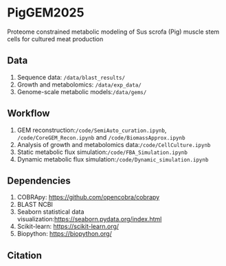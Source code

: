 # PigGEM2025
Proteome constrained metabolic modeling of Sus scrofa (Pig) muscle stem cells for cultured meat production
## Data
1. Sequence data: `/data/blast_results/`<br>
2. Growth and metabolomics: `/data/exp_data/`<br>
3. Genome-scale metabolic models:`/data/gems/` <br>
## Workflow
1. GEM reconstruction:`/code/SemiAuto_curation.ipynb`, `/code/CoreGEM_Recon.ipynb` and `/code/BiomassApprox.ipynb`<br>
2. Analysis of growth and metabolomics data:`/code/CellCulture.ipynb` <br>
3. Static metabolic flux simulation:`/code/FBA_Simulation.ipynb` <br>
4. Dynamic metabolic flux simulation:`/code/Dynamic_simulation.ipynb` <br>
## Dependencies
1. COBRApy: https://github.com/opencobra/cobrapy
2. BLAST NCBI
3. Seaborn statistical data visualization:https://seaborn.pydata.org/index.html
4. Scikit-learn: https://scikit-learn.org/
5. Biopython: https://biopython.org/
## Citation

